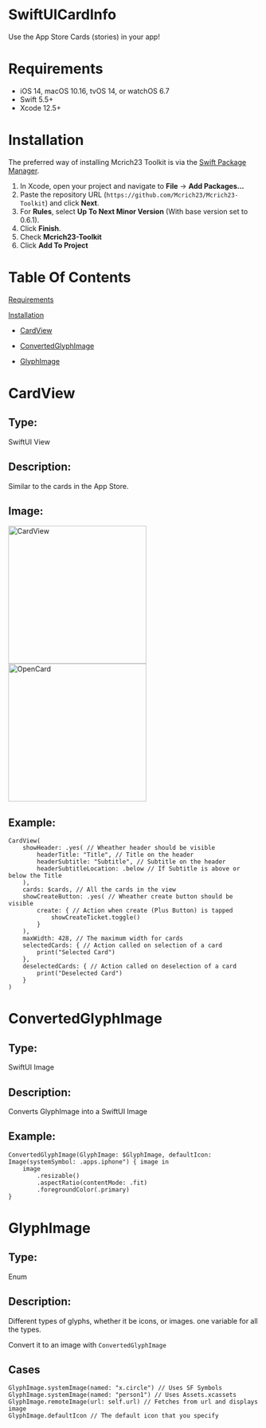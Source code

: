 # SwiftUICardInfo

Use the App Store Cards (stories) in your app!

# Requirements 

- iOS 14, macOS 10.16, tvOS 14, or watchOS 6.7
- Swift 5.5+
- Xcode 12.5+

# Installation

The preferred way of installing Mcrich23 Toolkit is via the [Swift Package Manager](https://swift.org/package-manager/).


1. In Xcode, open your project and navigate to **File** → **Add Packages...**
2. Paste the repository URL (`https://github.com/Mcrich23/Mcrich23-Toolkit`) and click **Next**.
3. For **Rules**, select **Up To Next Minor Version** (With base version set to 0.6.1).
4. Click **Finish**.
5. Check **Mcrich23-Toolkit**
6. Click **Add To Project**

# **Table Of Contents**

[Requirements](#requirements)

[Installation](#installation)


- [CardView](#cardview)

- [ConvertedGlyphImage](#convertedglyphimage)

- [GlyphImage](#glyphimage)

# **CardView**

## **Type:**

SwiftUI View

## **Description:**

Similar to the cards in the App Store.

## **Image:**

<img height="277" alt="CardView" src="https://user-images.githubusercontent.com/81453549/160887712-a05ae6b2-4915-448f-bca8-a6aba111a2fe.png"><img height="277" alt="OpenCard" src="https://user-images.githubusercontent.com/81453549/160888175-f886d89a-cd37-4b79-8c06-30c4b273a8d3.png">


## **Example:**
```
CardView(
    showHeader: .yes( // Wheather header should be visible
        headerTitle: "Title", // Title on the header
        headerSubtitle: "Subtitle", // Subtitle on the header
        headerSubtitleLocation: .below // If Subtitle is above or below the Title
    ),
    cards: $cards, // All the cards in the view
    showCreateButton: .yes( // Wheather create button should be visible
        create: { // Action when create (Plus Button) is tapped
            showCreateTicket.toggle()
        }
    ),
    maxWidth: 428, // The maximum width for cards
    selectedCards: { // Action called on selection of a card
        print("Selected Card")
    },
    deselectedCards: { // Action called on deselection of a card
        print("Deselected Card")
    }
)
```

# **ConvertedGlyphImage**

## **Type:**

SwiftUI Image

## **Description:**

Converts GlyphImage into a SwiftUI Image

## **Example:**

 ```
 ConvertedGlyphImage(GlyphImage: $GlyphImage, defaultIcon: Image(systemSymbol: .apps.iphone") { image in
     image
         .resizable()
         .aspectRatio(contentMode: .fit)
         .foregroundColor(.primary)
 }
 ```

# **GlyphImage**

## **Type:**

Enum

## **Description:**
Different types of glyphs, whether it be icons, or images. one variable for all the types.


Convert it to an image with `ConvertedGlyphImage`
 
 ## **Cases**
 
 ```
 GlyphImage.systemImage(named: "x.circle") // Uses SF Symbols
 GlyphImage.systemImage(named: "person1") // Uses Assets.xcassets
 GlyphImage.remoteImage(url: self.url) // Fetches from url and displays image
 GlyphImage.defaultIcon // The default icon that you specify
```
